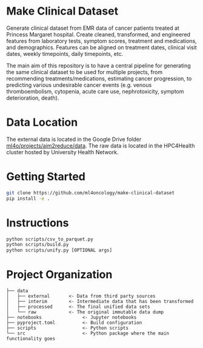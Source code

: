 # Make Clinical Dataset

Generate clinical dataset from EMR data of cancer patients treated at Princess Margaret hospital. Create cleaned, transformed, and engineered features from laboratory tests, symptom scores, treatment and medications, and demographics. Features can be aligned on treatment dates, clinical visit dates, weekly timepoints, daily timepoints, etc.

The main aim of this repository is to have a central pipeline for generating the same clinical dataset to be used for multiple projects, from recommending treatments/medications, estimating cancer progression, to predicting various undesirable cancer events (e.g. venous thromboembolism, cytopenia, acute care use, nephrotoxicity, symptom deterioration, death).

# Data Location
The external data is located in the Google Drive folder [ml4o/projects/aim2reduce/data](https://drive.google.com/drive/folders/1DcUbnKlEmj0wObx1VMOnPWheBp0szp8r?usp=drive_link). The raw data is located in the HPC4Health cluster hosted by University Health Network. 

# Getting Started
```bash
git clone https://github.com/ml4oncology/make-clinical-dataset
pip install -e .
```

# Instructions
```bash
python scripts/csv_to_parquet.py
python scripts/build.py
python scripts/unify.py [OPTIONAL args]
```

# Project Organization
```
├── data
│   ├── external       <- Data from third party sources
│   ├── interim        <- Intermediate data that has been transformed
│   ├── processed      <- The final unified data sets
│   └── raw            <- The original immutable data dump
├── notebooks               <- Jupyter notebooks
├── pyproject.toml          <- Build configuration
├── scripts                 <- Python scripts
└── src                     <- Python package where the main functionality goes
```